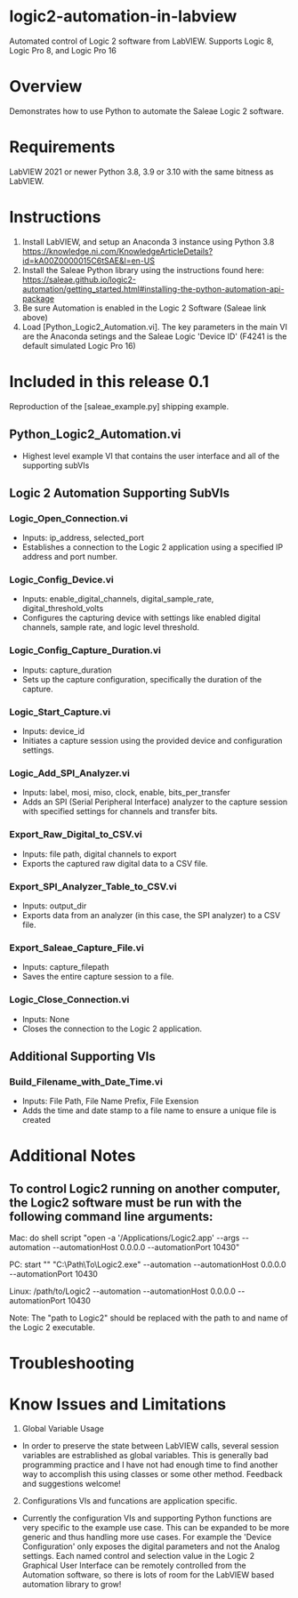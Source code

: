 # logic2-automation-in-labview
 Automated control of Logic 2 software from LabVIEW. Supports Logic 8, Logic Pro 8, and Logic Pro 16

# Overview
Demonstrates how to use Python to automate the Saleae Logic 2 software.
    
# Requirements 
LabVIEW 2021 or newer
Python 3.8, 3.9 or 3.10 with the same bitness as LabVIEW.

# Instructions
1. Install LabVIEW, and setup an Anaconda 3 instance using Python 3.8
  https://knowledge.ni.com/KnowledgeArticleDetails?id=kA00Z0000015C6tSAE&l=en-US 
2. Install the Saleae Python library using the instructions found here:
  https://saleae.github.io/logic2-automation/getting_started.html#installing-the-python-automation-api-package
3. Be sure Automation is enabled in the Logic 2 Software (Saleae link above)
4. Load [Python_Logic2_Automation.vi]. The key parameters in the main VI are the Anaconda setings and the Saleae Logic 'Device ID' (F4241 is the default simulated Logic Pro 16)

# Included in this release 0.1
Reproduction of the [saleae_example.py] shipping example.

## Python_Logic2_Automation.vi
 - Highest level example VI that contains the user interface and all of the supporting subVIs

## Logic 2 Automation Supporting SubVIs
### Logic_Open_Connection.vi
- Inputs: ip_address, selected_port
- Establishes a connection to the Logic 2 application using a specified IP address and port number.

### Logic_Config_Device.vi
- Inputs: enable_digital_channels, digital_sample_rate, digital_threshold_volts
- Configures the capturing device with settings like enabled digital channels, sample rate, and logic level threshold.

### Logic_Config_Capture_Duration.vi
- Inputs: capture_duration
- Sets up the capture configuration, specifically the duration of the capture.

### Logic_Start_Capture.vi
 - Inputs: device_id
 - Initiates a capture session using the provided device and configuration settings.

### Logic_Add_SPI_Analyzer.vi
- Inputs: label, mosi, miso, clock, enable, bits_per_transfer
- Adds an SPI (Serial Peripheral Interface) analyzer to the capture session with specified settings for channels and transfer bits.

### Export_Raw_Digital_to_CSV.vi
- Inputs: file path, digital channels to export
- Exports the captured raw digital data to a CSV file.

### Export_SPI_Analyzer_Table_to_CSV.vi
- Inputs: output_dir
- Exports data from an analyzer (in this case, the SPI analyzer) to a CSV file.

### Export_Saleae_Capture_File.vi
- Inputs: capture_filepath
- Saves the entire capture session to a file.

### Logic_Close_Connection.vi
- Inputs: None
- Closes the connection to the Logic 2 application.


## Additional Supporting VIs
### Build_Filename_with_Date_Time.vi
- Inputs: File Path, File Name Prefix, File Exension
- Adds the time and date stamp to a file name to ensure a unique file is created



# Additional Notes
## To control Logic2 running on another computer, the Logic2 software must be run with the following command line arguments:

Mac:
do shell script "open -a '/Applications/Logic2.app' --args --automation --automationHost 0.0.0.0 --automationPort 10430"

PC: 
start "" "C:\Path\To\Logic2.exe" --automation --automationHost 0.0.0.0 --automationPort 10430

Linux:
/path/to/Logic2 --automation --automationHost 0.0.0.0 --automationPort 10430

Note: The "path to Logic2" should be replaced with the path to and name of the Logic 2 executable.





# Troubleshooting








# Know Issues and Limitations
1. Global Variable Usage
- In order to preserve the state between LabVIEW calls, several session variables are estrablished as global variables. This is generally bad programming practice and I have not had enough time to find another way to accomplish this using classes or some other method. Feedback and suggestions welcome!

2. Configurations VIs and funcations are application specific.
- Currently the configuration VIs and supporting Python functions are very specific to the example use case. This can be expanded to be more generic and thus handling more use cases. For example the 'Device Configuration' only exposes the digital parameters and not the Analog settings. Each named control and selection value in the Logic 2 Graphical User Interface can be remotely controlled from the Automation software, so there is lots of room for the LabVIEW based automation library to grow!




